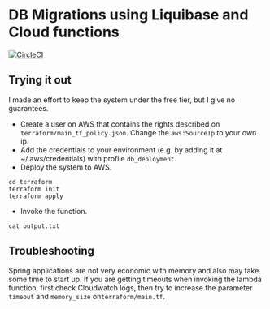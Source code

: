 # DB Migrations using Liquibase and Cloud functions

[![CircleCI](https://circleci.com/gh/camaral/liquibase-function-db-migration.svg?style=svg)](https://circleci.com/gh/camaral/liquibase-function-db-migration)

## Trying it out
I made an effort to keep the system under the free tier, but I give no guarantees.

- Create a user on AWS that contains the rights described on `terraform/main_tf_policy.json`. Change the `aws:SourceIp` to your own ip.
- Add the credentials to your environment (e.g. by adding it at ~/.aws/credentials) with profile `db_deployment`.
- Deploy the system to AWS. 
```
cd terraform
terraform init
terraform apply
```
- Invoke the function.
```aws lambda invoke --region=us-east-1 --function-name=db_deployment --profile dbmigration output.txt
cat output.txt
```

## Troubleshooting
Spring applications are not very economic with memory and also may take some time to start up.
If you are getting timeouts when invoking the lambda function, first check Cloudwatch logs, then try to increase
the parameter `timeout` and `memory_size` on`terraform/main.tf`.
